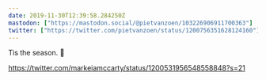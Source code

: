 ```yaml
---
date: 2019-11-30T12:39:58.284250Z
mastodon: ["https://mastodon.social/@pietvanzoen/103226906911700363"]
twitter: ["https://twitter.com/pietvanzoen/status/1200756351628124160"]
---
```

Tis the season. 🎄

https://twitter.com/markeiamccarty/status/1200531956548558848?s=21
